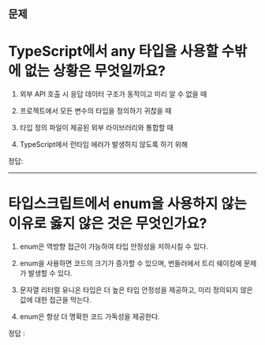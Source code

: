 


## 문제

# TypeScript에서 any 타입을 사용할 수밖에 없는 상황은 무엇일까요?

1. 외부 API 호출 시 응답 데이터 구조가 동적이고 미리 알 수 없을 때

2. 프로젝트에서 모든 변수의 타입을 정의하기 귀찮을 때

3. 타입 정의 파일이 제공된 외부 라이브러리와 통합할 때

4. TypeScript에서 런타임 에러가 발생하지 않도록 하기 위해


정답: <!-- 1번. 외부 API 호출 시 응답 데이터 구조가 동적이고 미리 알 수 없을 때 -->

-----------

# 타입스크립트에서 enum을 사용하지 않는 이유로 옳지 않은 것은 무엇인가요?

1. enum은 역방향 접근이 가능하여 타입 안정성을 저하시킬 수 있다.

2. enum을 사용하면 코드의 크기가 증가할 수 있으며, 번들러에서 트리 쉐이킹에 문제가 발생할 수 있다.

3. 문자열 리터럴 유니온 타입은 더 높은 타입 안정성을 제공하고, 미리 정의되지 않은 값에 대한 접근을 막는다.

4. enum은 항상 더 명확한 코드 가독성을 제공한다.

정답 :  <!-- D -->
